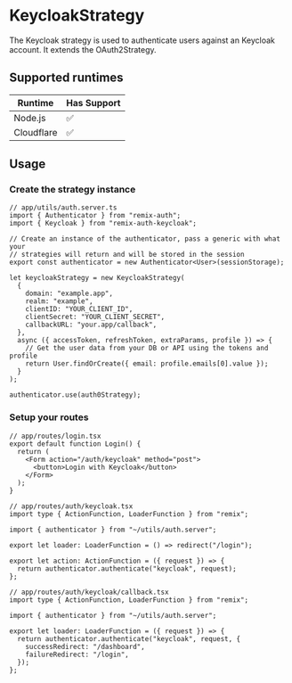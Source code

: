 # KeycloakStrategy

The Keycloak strategy is used to authenticate users against an Keycloak account. It extends the OAuth2Strategy.

## Supported runtimes

| Runtime    | Has Support |
| ---------- | ----------- |
| Node.js    | ✅          |
| Cloudflare | ✅          |

## Usage

### Create the strategy instance

```tsx
// app/utils/auth.server.ts
import { Authenticator } from "remix-auth";
import { Keycloak } from "remix-auth-keycloak";

// Create an instance of the authenticator, pass a generic with what your
// strategies will return and will be stored in the session
export const authenticator = new Authenticator<User>(sessionStorage);

let keycloakStrategy = new KeycloakStrategy(
  {
    domain: "example.app",
    realm: "example",
    clientID: "YOUR_CLIENT_ID",
    clientSecret: "YOUR_CLIENT_SECRET",
    callbackURL: "your.app/callback",
  },
  async ({ accessToken, refreshToken, extraParams, profile }) => {
    // Get the user data from your DB or API using the tokens and profile
    return User.findOrCreate({ email: profile.emails[0].value });
  }
);

authenticator.use(auth0Strategy);
```

### Setup your routes

```tsx
// app/routes/login.tsx
export default function Login() {
  return (
    <Form action="/auth/keycloak" method="post">
      <button>Login with Keycloak</button>
    </Form>
  );
}
```

```tsx
// app/routes/auth/keycloak.tsx
import type { ActionFunction, LoaderFunction } from "remix";

import { authenticator } from "~/utils/auth.server";

export let loader: LoaderFunction = () => redirect("/login");

export let action: ActionFunction = ({ request }) => {
  return authenticator.authenticate("keycloak", request);
};
```

```tsx
// app/routes/auth/keycloak/callback.tsx
import type { ActionFunction, LoaderFunction } from "remix";

import { authenticator } from "~/utils/auth.server";

export let loader: LoaderFunction = ({ request }) => {
  return authenticator.authenticate("keycloak", request, {
    successRedirect: "/dashboard",
    failureRedirect: "/login",
  });
};
```